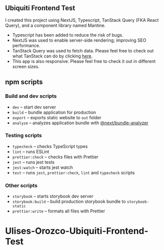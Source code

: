 ## Ubiquiti Frontend Test

I created this project using NextJS, Typescript, TanStack Query (FKA React Query), and a component library named Mantine.

- Typescript has been added to reduce the risk of bugs. 
- NextJS was used to enable server-side rendering; improving SEO performance.
- TanStack Query was used to fetch data.  Please feel free to check out what TanStack can do by clicking [here](https://tanstack.com/query/v4/docs/react/overview).
- This app is also responsive.  Please feel free to check it out in different screen sizes. 


## npm scripts

### Build and dev scripts

- `dev` – start dev server
- `build` – bundle application for production
- `export` – exports static website to `out` folder
- `analyze` – analyzes application bundle with [@next/bundle-analyzer](https://www.npmjs.com/package/@next/bundle-analyzer)

### Testing scripts

- `typecheck` – checks TypeScript types
- `lint` – runs ESLint
- `prettier:check` – checks files with Prettier
- `jest` – runs jest tests
- `jest:watch` – starts jest watch
- `test` – runs `jest`, `prettier:check`, `lint` and `typecheck` scripts

### Other scripts

- `storybook` – starts storybook dev server
- `storybook:build` – build production storybook bundle to `storybook-static`
- `prettier:write` – formats all files with Prettier
# Ulises-Orozco-Ubiquiti-Frontend-Test
